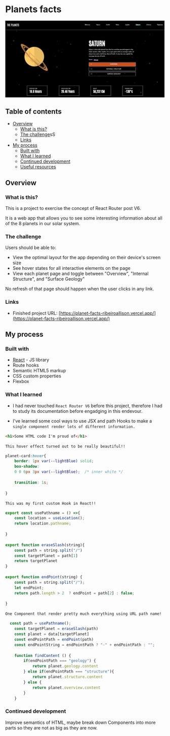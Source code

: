 # Planets facts

![alt screenshot of the program](/src/Components/assets/screenshot.jpg "Program screenshot")

## Table of contents

- [Overview](#overview)
  - [What is this?](#what-is-this)
  - [The challenge](#the-challenge)sS
  - [Links](#links)
- [My process](#my-process)
  - [Built with](#built-with)
  - [What I learned](#what-i-learned)
  - [Continued development](#continued-development)
  - [Useful resources](#useful-resources)


## Overview

### What is this?

This is a project to exercise the concept of React Router post V6. 

It is a web app that allows you to see some interesting information about all of the 8 planets in our solar system.

### The challenge

Users should be able to:

- View the optimal layout for the app depending on their device's screen size
- See hover states for all interactive elements on the page
- View each planet page and toggle between "Overview", "Internal Structure", and "Surface Geology"

No refresh of that page should happen when the user clicks in any link.



### Links

- Finished project URL: [https://planet-facts-ribeiroallison.vercel.app/](https://planet-facts-ribeiroallison.vercel.app/)


## My process

### Built with

- [React](https://reactjs.org/) - JS library
- Route hooks
- Semantic HTML5 markup
- CSS custom properties
- Flexbox

### What I learned

- I had never touched `React Router V6` before this project, therefore I had to study its documentation before engadging in this endevour.

- I've learned some cool ways to use JSX and path Hooks to make a `single component render lots of different information.`


```html
<h1>Some HTML code I'm proud of</h1>
```

`This hover effect turned out to be really beautiful!!`

```css
planet-card:hover{
    border: 1px var(--lightBlue) solid;
    box-shadow:
    0 0 6px 3px var(--lightBlue);  /* inner white */
    
    transition: 1s;
    
}
```
`This was my first custom Hook in React!!`

```js
export const usePathname = () =>{
    const location = useLocation();
    return location.pathname;
    
}

export function eraseSlash(string){
    const path = string.split("/")
    const targetPlanet = path[1]
    return targetPlanet
}

export function endPoint(string) {
    const path = string.split("/");
    let endPoint;
    return path.length > 2  ? endPoint = path[2] : false;
    
}
```

`One Component that render pretty much everything using URL path name!`

```js
  const path = usePathname();
    const targetPlanet = eraseSlash(path)
    const planet = data[targetPlanet]
    const endPointPath = endPoint(path)
    const endPointString = endPointPath ? "-" + endPointPath : "";

    function findContent () {
        if(endPointPath === "geology") {
            return planet.geology.content
        } else if(endPointPath === "structure"){
            return planet.structure.content
        } else {
            return planet.overview.content
        }
    }

```

### Continued development

Improve semantics of HTML, maybe break down Components into more parts so they are not as big as they are now.

